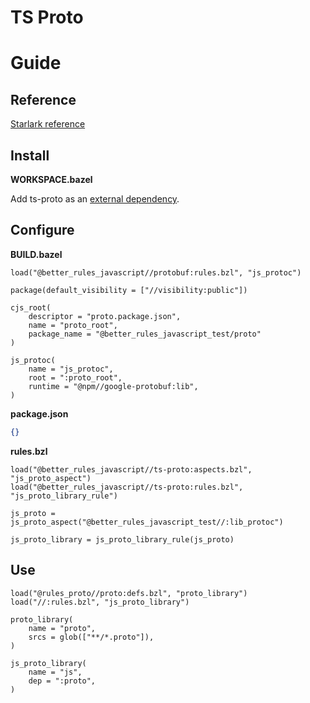 # TS Proto

<!-- START doctoc -->
<!-- END doctoc -->

# Guide

## Reference

[Starlark reference](stardoc/ts-proto.md)

## Install

**WORKSPACE.bazel**

Add ts-proto as an [external dependency](#external-dependencies).

## Configure

**BUILD.bazel**

```bzl
load("@better_rules_javascript//protobuf:rules.bzl", "js_protoc")

package(default_visibility = ["//visibility:public"])

cjs_root(
    descriptor = "proto.package.json",
    name = "proto_root",
    package_name = "@better_rules_javascript_test/proto"
)

js_protoc(
    name = "js_protoc",
    root = ":proto_root",
    runtime = "@npm//google-protobuf:lib",
)
```

**package.json**

```json
{}
```

**rules.bzl**

```bzl
load("@better_rules_javascript//ts-proto:aspects.bzl", "js_proto_aspect")
load("@better_rules_javascript//ts-proto:rules.bzl", "js_proto_library_rule")

js_proto = js_proto_aspect("@better_rules_javascript_test//:lib_protoc")

js_proto_library = js_proto_library_rule(js_proto)
```

## Use

```bzl
load("@rules_proto//proto:defs.bzl", "proto_library")
load("//:rules.bzl", "js_proto_library")

proto_library(
    name = "proto",
    srcs = glob(["**/*.proto"]),
)

js_proto_library(
    name = "js",
    dep = ":proto",
)
```
